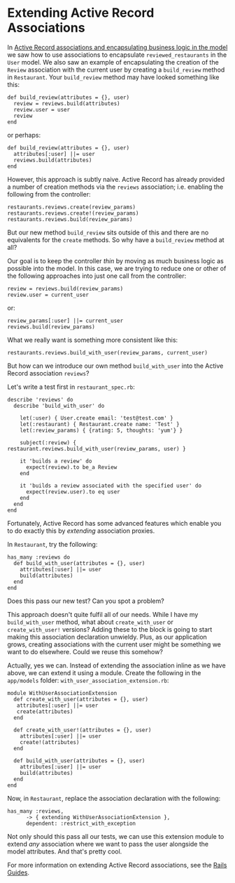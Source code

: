 # Extending Active Record Associations
In [Active Record associations and encapsulating business logic in the model](reviewed_restaurants.md) we saw how to use associations to encapsulate `reviewed_restaurants` in the `User` model.  We also saw an example of encapsulating the creation of the `Review` association with the current user by creating a `build_review` method in `Restaurant`.  Your `build_review` method may have looked something like this:
```
def build_review(attributes = {}, user)
  review = reviews.build(attributes)
  review.user = user
  review
end
```
or perhaps:
```
def build_review(attributes = {}, user)
  attributes[:user] ||= user
  reviews.build(attributes)
end
```

However, this approach is subtly naive.  Active Record has already provided a number of creation methods via the `reviews` association; i.e. enabling the following from the controller:
```
restaurants.reviews.create(review_params)
restaurants.reviews.create!(review_params)
restaurants.reviews.build(review_params)
```
But our new method `build_review` sits outside of this and there are no equivalents for the `create` methods.  So why have a `build_review` method at all?

Our goal is to keep the controller _thin_ by moving as much business logic as possible into the model.  In this case, we are trying to reduce one or other of the following approaches into just one call from the controller:
```
review = reviews.build(review_params)
review.user = current_user
```
or:
```
review_params[:user] ||= current_user
reviews.build(review_params)
```

What we really want is something more consistent like this:
```
restaurants.reviews.build_with_user(review_params, current_user)
```
But how can we introduce our own method `build_with_user` into the Active Record association `reviews`?

Let's write a test first in `restaurant_spec.rb`:
```
describe 'reviews' do
  describe 'build_with_user' do

    let(:user) { User.create email: 'test@test.com' }
    let(:restaurant) { Restaurant.create name: 'Test' }
    let(:review_params) { {rating: 5, thoughts: 'yum'} }

    subject(:review) { restaurant.reviews.build_with_user(review_params, user) }

    it 'builds a review' do
      expect(review).to be_a Review
    end

    it 'builds a review associated with the specified user' do
      expect(review.user).to eq user
    end
  end
end
```

Fortunately, Active Record has some advanced features which enable you to do exactly this by _extending_ association proxies.

In `Restaurant`, try the following:
```
has_many :reviews do
  def build_with_user(attributes = {}, user)
    attributes[:user] ||= user
    build(attributes)
  end
end
```
Does this pass our new test?  Can you spot a problem?

This approach doesn't quite fulfil all of our needs.  While I have my `build_with_user` method, what about `create_with_user` or `create_with_user!` versions?  Adding these to the block is going to start making this association declaration unwieldy.  Plus, as our application grows, creating associations with the current user might be something we want to do elsewhere.  Could we reuse this somehow?

Actually, yes we can.  Instead of extending the association inline as we have above, we can extend it using a module.  Create the following in the `app/models` folder:
`with_user_association_extension.rb`:
```
module WithUserAssociationExtension
  def create_with_user(attributes = {}, user)
   attributes[:user] ||= user
   create(attributes)
  end

  def create_with_user!(attributes = {}, user)
    attributes[:user] ||= user
    create!(attributes)
  end

  def build_with_user(attributes = {}, user)
    attributes[:user] ||= user
    build(attributes)
  end
end
```
Now, in `Restaurant`, replace the association declaration with the following:
```
has_many :reviews,
      -> { extending WithUserAssociationExtension },
      dependent: :restrict_with_exception
```

Not only should this pass all our tests, we can use this extension module to extend _any_ association where we want to pass the user alongside the model attributes.  And that's pretty cool.

For more information on extending Active Record associations, see the [Rails Guides](http://guides.rubyonrails.org/association_basics.html#association-extensions).
